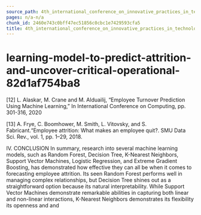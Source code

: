 ```yaml
---
source_path: 4th_international_conference_on_innovative_practices_in_technology_and_managemen.md
pages: n/a-n/a
chunk_id: 2460e743c0bff47ec51856c0cbc1e7429593cfa5
title: 4th_international_conference_on_innovative_practices_in_technology_and_managemen
---
```

# learning-model-to-predict-attrition-and-uncover-critical-operational- 82d1af754ba8

[12] L. Alaskar, M. Crane and M. Alduailij, “Employee Turnover Prediction Using Machine Learning,” In International Conference on Computing, pp. 301-316, 2020

[13] A. Frye, C. Boomhower, M. Smith, L. Vitovsky, and S. Fabricant.“Employee attrition: What makes an employee quit?. SMU Data Sci. Rev., vol. 1, pp. 1–29, 2018.

IV. CONCLUSION In summary, research into several machine learning models, such as Random Forest, Decision Tree, K-Nearest Neighbors, Support Vector Machines, Logistic Regression, and Extreme Gradient Boosting, has demonstrated how effective they can all be when it comes to forecasting employee attrition. Its seen Random Forest performs well in managing complex relationships, but Decision Tree shines out as a straightforward option because its natural interpretability. While Support Vector Machines demonstrate remarkable abilities in capturing both linear and non-linear interactions, K-Nearest Neighbors demonstrates its flexibility its openness and and

